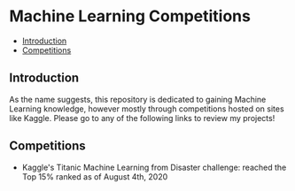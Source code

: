 # Machine Learning Competitions
- [Introduction](#introduction)
- [Competitions](#competitions)

## Introduction

As the name suggests, this repository is dedicated to gaining Machine Learning knowledge, however mostly through competitions hosted on sites like Kaggle. Please go to any of the following links to review my projects!

## Competitions
* Kaggle's Titanic Machine Learning from Disaster challenge: reached the Top 15% ranked as of August 4th, 2020
